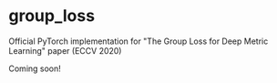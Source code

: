 # group_loss
Official PyTorch implementation for "The Group Loss for Deep Metric Learning" paper (ECCV 2020)

Coming soon!
